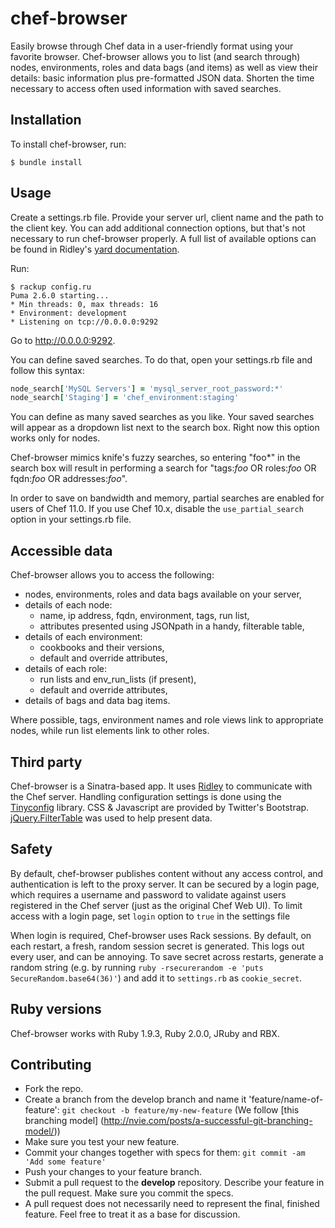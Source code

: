 chef-browser
============

Easily browse through Chef data in a user-friendly format using your favorite browser. Chef-browser allows you to list (and search through) nodes, environments, roles and data bags (and items) as well as view their details: basic information plus pre-formatted JSON data. Shorten the time necessary to access often used information with saved searches.

## Installation

To install chef-browser, run:

```
$ bundle install
```

## Usage

Create a settings.rb file. Provide your server url, client name and the path to the client key. You can add additional connection options, but that's not necessary to run chef-browser properly. A full list of available options can be found in Ridley's [yard documentation](http://rubydoc.info/gems/ridley/Ridley/Client:initialize).

Run:

```
$ rackup config.ru
Puma 2.6.0 starting...
* Min threads: 0, max threads: 16
* Environment: development
* Listening on tcp://0.0.0.0:9292
```

Go to http://0.0.0.0:9292.

You can define saved searches. To do that, open your settings.rb file and follow this syntax:

```ruby
node_search['MySQL Servers'] = 'mysql_server_root_password:*'
node_search['Staging'] = 'chef_environment:staging'
```

You can define as many saved searches as you like. Your saved searches will appear as a dropdown list next to the search box. Right now this option works only for nodes.

Chef-browser mimics knife's fuzzy searches, so entering "foo*" in the search box will result in performing a search for "tags:*foo* OR roles:*foo* OR fqdn:*foo* OR addresses:*foo*".

In order to save on bandwidth and memory, partial searches are enabled for users of Chef 11.0. If you use Chef 10.x, disable the `use_partial_search` option in your settings.rb file.

## Accessible data

Chef-browser allows you to access the following:
- nodes, environments, roles and data bags available on your server,
- details of each node:
    - name, ip address, fqdn, environment, tags, run list,
    - attributes presented using JSONpath in a handy, filterable table,
- details of each environment:
    - cookbooks and their versions,
    - default and override attributes,
- details of each role:
    - run lists and env_run_lists (if present),
    - default and override attributes,
- details of bags and data bag items.

Where possible, tags, environment names and role views link to appropriate nodes, while run list elements link to other roles.

## Third party

Chef-browser is a Sinatra-based app. It uses [Ridley](http://github.com/RiotGames/ridley) to communicate with the Chef server. Handling configuration settings is done using the [Tinyconfig](http://github.com/3ofcoins/tinyconfig/) library. CSS & Javascript are provided by Twitter's Bootstrap. [jQuery.FilterTable](http://github.com/sunnywalker/jQuery.FilterTable) was used to help present data.

## Safety

By default, chef-browser publishes content without any access control, and authentication is left to the proxy server. It can be secured by a login page, which requires a username and password to validate against users registered in the Chef server (just as the original Chef Web UI). To limit access with a login page, set `login` option to `true` in the settings file

When login is required, Chef-browser uses Rack sessions. By default, on each restart, a fresh, random session secret is generated. This logs out every user, and can be annoying. To save secret across restarts, generate a random string (e.g. by running `ruby -rsecurerandom -e 'puts SecureRandom.base64(36)'`) and add it to `settings.rb` as `cookie_secret`.

## Ruby versions

Chef-browser works with Ruby 1.9.3, Ruby 2.0.0, JRuby and RBX.

## Contributing

* Fork the repo.
* Create a branch from the develop branch and name it 'feature/name-of-feature': `git checkout -b feature/my-new-feature` (We follow [this branching model] (http://nvie.com/posts/a-successful-git-branching-model/))
* Make sure you test your new feature.
* Commit your changes together with specs for them: `git commit -am 'Add some feature'`
* Push your changes to your feature branch.
* Submit a pull request to the **develop** repository. Describe your feature in the pull request. Make sure you commit the specs.
* A pull request does not necessarily need to represent the final, finished feature. Feel free to treat it as a base for discussion.
